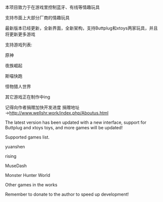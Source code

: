 本项目致力于在游戏里控制蓝牙、有线等情趣玩具

支持市面上大部分厂商的情趣玩具

最新版本已经更新，全新界面，全新架构，支持Buttplug和xtoys两家玩具，并且将更新更多游戏

支持游戏列表:

原神

夜族崛起

斯喵快跑

怪物猎人世界

其它游戏正在制作中ing

记得向作者捐赠加快开发进度
捐赠地址→http://www.wellshr.work/index.php/Aboutus.html

The latest version has been updated with a new interface, support for Buttplug and xtoys toys, and more games will be updated!



Supported games list.

yuanshen

rising

MuseDash

Monster Hunter World



Other games in the works

Remember to donate to the author to speed up development!